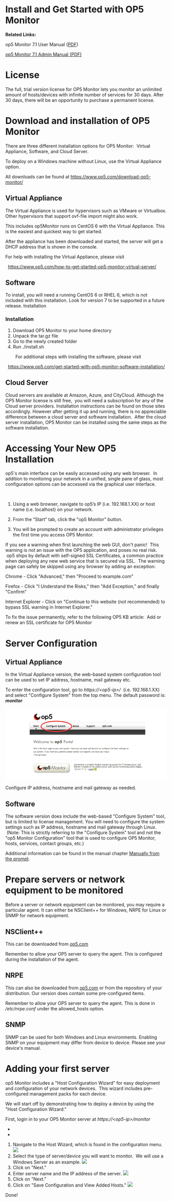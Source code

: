 # Install and Get Started with OP5 Monitor

**Related Links:**

op5 Monitor 7.1 User Manual ([PDF](https://kb.op5.com/download/attachments/10944900/op5_Monitor_7.1_user_manual.pdf?version=1&modificationDate=1442999795156&api=v2))

[op5 Monitor 7.1 Admin Manual (PDF)](https://kb.op5.com/pages/viewpageattachments.action?pageId=16482327&highlight=op5_Monitor_7.1_admin_manual.pdf#op5+Monitor+-+PDF-attachment-op5_Monitor_7.1_admin_manual.pdf)

# License

The full, trial version license for OP5 Monitor lets you monitor an unlimited amount of hosts/devices with infinite number of services for 30 days. After 30 days, there will be an opportunity to purchase a permanent license.  

# Download and installation of OP5 Monitor

There are three different installation options for OP5 Monitor:  Virtual Appliance, Software, and Cloud Server.

To deploy on a Windows machine without Linux, use the Virtual Appliance option.  

All downloads can be found at <https://www.op5.com/download-op5-monitor/>

## Virtual Appliance 

The Virtual Appliance is used for hypervisors such as VMware or Virtualbox. Other hypervisors that support ovf-file import might also work.

This includes op5Monitor runs on CentOS 6 with the Virtual Appliance. This is the easiest and quickest way to get started.  

After the appliance has been downloaded and started, the server will get a DHCP address that is shown in the console.

For help with installing the Virtual Appliance, please visit

  <https://www.op5.com/how-to-get-started-op5-monitor-virtual-server/>

## Software

To install, you will need a running CentOS 6 or RHEL 6, which is not included with this installation. Look for version 7 to be supported in a future release. Installation

### Installation

1.  Download OP5 Monitor to your home directory
2.  Unpack the tar.gz file
3.  Go to the newly created folder
4.  Run ./install.sh

        For additional steps with installing the software, please visit

  <https://www.op5.com/get-started-with-op5-monitor-software-installation/>

## Cloud Server 

Cloud servers are available at Amazon, Azure, and CityCloud. Although the OP5 Monitor license is still free,  you will need a subscription for any of the Cloud server providers. Installation instructions can be found on those sites accordingly. However after getting it up and running, there is no appreciable difference between a cloud server and software installation.  After the cloud server installation, OP5 Monitor can be installed using the same steps as the software installation.

# Accessing Your New OP5 Installation 

op5's main interface can be easily accessed using any web browser.  In addition to monitoring your network in a unified, single pane of glass, most configuration options can be accessed via the graphical user interface.

 

1.  Using a web browser, navigate to op5’s IP (i.e. 192.168.1.XX) or host name (i.e. localhost) on your network.

2.  From the “Start” tab, click the "op5 Monitor" button.

3.  You will be prompted to create an account with administrator privileges the first time you access OP5 Monitor. 

If you see a warning when first launching the web GUI, don't panic!  This warning is not an issue with the OP5 application, and poses no real risk.  op5 ships by default with self-signed SSL Certificates, a common practice when deploying any new web service that is secured via SSL.  The warning page can safely be skipped using any browser by adding an exception:

Chrome - Click "Advanced," then "Proceed to example.com"

Firefox - Click "I Understand the Risks," then "Add Exception," and finally "Confirm"

Internet Explorer - Click on "Continue to this website (not recommended) to bypass SSL warning in Internet Explorer."

To fix the issue permanently, refer to the following OP5 KB article:  Add or renew an SSL certificate for OP5 Monitor

# Server Configuration

## Virtual Appliance

In the Virtual Appliance version, the web-based system configuration tool can be used to set IP address, hostname, mail gateway etc. 

To enter the configuration tool, go to *https://\<op5-ip\>/*  (i.e. 192.168.1.XX) and select "Configure System" from the top menu. The default password is: ***monitor***

![](attachments/15795240/16155454.png)

Configure IP address, hostname and mail gateway as needed.

## Software

The software version does include the web-based "Configure System" tool, but is limited to license management.
You will need to configure the system settings such as IP address, hostname and mail gateway through Linux.  (Note: This is strictly referring to the "Configure System" tool and not the "op5 Monitor Configuration" tool that is used to configure OP5 Monitor, hosts, services, contact groups, etc.)

Additional information can be found in the manual chapter [Manually from the prompt](https://kb.op5.com/display/DOC/Manually+from+the+prompt).

# Prepare servers or network equipment to be monitored

Before a server or network equipment can be monitored, you may require a particular agent. It can either be NSClient++ for Windows, NRPE for Linux or SNMP for network equipment. 

## NSClient++

This can be downloaded from [op5.com](http://www.op5.com/download-op5-monitor/agents/)

Remember to allow your OP5 server to query the agent. This is configured during the installation of the agent.

## NRPE

This can also be downloaded from [op5.com](http://www.op5.com/download-op5-monitor/agents/) or from the repository of your distribution. Our version does contain some pre-configured items.

Remember to allow your OP5 server to query the agent. This is done in */etc/nrpe.conf* under the allowed\_hosts option.

## SNMP

SNMP can be used for both Windows and Linux environments. Enabling SNMP on your equipment may differ from device to device. Please see your device's manual. 

# Adding your first server

op5 Monitor includes a "Host Configuration Wizard" for easy deployment and configuration of your network devices.  This wizard includes pre-configured management packs for each device.  

We will start off by demonstrating how to deploy a device by using the "Host Configuration Wizard."

First, login in to your OP5 Monitor server at *https://\<op5-ip\>/monitor*

*
*

1.  Navigate to the Host Wizard, which is found in the configuration menu.
    ![](attachments/12976421/13271087.png)
2.  Select the type of server/device you will want to monitor.  We will use a Windows Server as an example.
    ![](attachments/12976421/13271088.png) 
3.  Click on "Next."
     
4.  Enter server name and the IP address of the server.
    ![](attachments/12976421/13271089.png) 
5.  Click on "Next."
     
6.  Click on "Save Configuration and View Added Hosts."
    ![](attachments/thumbnails/12976421/13271090) 

Done!

